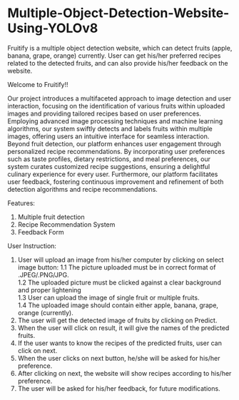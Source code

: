 # Multiple-Object-Detection-Website-Using-YOLOv8
Fruitify is a multiple object detection website, which can detect fruits (apple, banana, grape, orange) currently. User can get his/her preferred recipes related to the detected fruits, and can also provide his/her feedback on the website.

Welcome to Fruitify!!

Our project introduces a multifaceted approach to image detection and user interaction,
focusing on the identification of various fruits within uploaded images and providing
tailored recipes based on user preferences. Employing advanced image processing
techniques and machine learning algorithms, our system swiftly detects and labels fruits
within multiple images, offering users an intuitive interface for seamless interaction. Beyond
fruit detection, our platform enhances user engagement through personalized recipe
recommendations. By incorporating user preferences such as taste profiles, dietary
restrictions, and meal preferences, our system curates customized recipe suggestions,
ensuring a delightful culinary experience for every user. Furthermore, our platform
facilitates user feedback, fostering continuous improvement and refinement of both
detection algorithms and recipe recommendations.

Features:
1. Multiple fruit detection
2. Recipe Recommendation System
3. Feedback Form

User Instruction:

1. User will upload an image from his/her computer by clicking on select image button:
  1.1 The picture uploaded must be in correct format of .JPEG/.PNG/JPG.                          
  1.2 The uploaded picture must be clicked against a clear background and proper lightening                       
  1.3 User can upload the image of single fruit or multiple fruits.                                      
  1.4 The uploaded image should contain either apple, banana, grape, orange (currently).                 
2. The user will get the detected image of fruits by clicking on Predict.
3. When the user will click on result, it will give the names of the predicted fruits.
4. If the user wants to know the recipes of the predicted fruits, user can click on next.
5. When the user clicks on next button, he/she will be asked for his/her preference.
6. After clicking on next, the website will show recipes according to his/her preference.
7. The user will be asked for his/her feedback, for future modifications.
